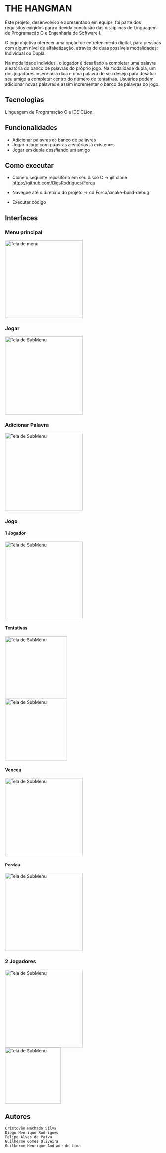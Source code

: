 # THE HANGMAN

Este projeto, desenvolvido e apresentado em equipe, foi parte dos requisitos exigidos para a devida conclusão das disciplinas de Linguagem de Programação C e Engenharia de Software I.

O jogo objetiva oferecer uma opção de entretenimento digital, para pessoas com algum nível de alfabetização, através de duas possíveis modalidades: Individual ou Dupla.

Na modalidade individual, o jogador é desafiado a completar uma palavra aleatória do banco de palavras do próprio jogo. Na modalidade dupla, um dos jogadores insere uma dica e uma palavra de seu desejo para desafiar seu amigo a completar dentro do número de tentativas. Usuários podem adicionar novas palavras e assim incrementar o banco de palavras do jogo.

## Tecnologias

Linguagem de Programação C e IDE CLion.

## Funcionalidades

- Adicionar palavras ao banco de palavras
- Jogar o jogo com palavras aleatórias já existentes
- Jogar em dupla desafiando um amigo


## Como executar

- Clone o seguinte repositório em seu disco C -> git clone https://github.com/DigsRodrigues/Forca

- Navegue até o diretório do projeto -> cd Forca/cmake-build-debug

- Executar código

## Interfaces

### Menu principal

<div style="text-align: justify;">
  <img src="docs/imagens/Menu.JPG" alt="Tela de menu" title="The Hangman" width="250"/>
</div>

### Jogar

<div style="text-align: justify;">
  <img src="docs/imagens/opJogar.JPG" alt="Tela de SubMenu" title="The Hangman" width="250"/>
</div>


### Adicionar Palavra

<div style="text-align: justify;">
  <img src="docs/imagens/AddPalavra.JPG" alt="Tela de SubMenu" title="The Hangman" width="250"/>
</div>

### Jogo

#### 1 Jogador

<div style="text-align: justify;">
  <img src="docs/imagens/1jog1.JPG" alt="Tela de SubMenu" title="The Hangman" width="250"/>
</div>

#### Tentativas

<div style="text-align: justify;">
  <img src="docs/imagens/Tentativas1.JPG" alt="Tela de SubMenu" title="The Hangman" width="200"/>
</div>

<div style="text-align: justify;">
  <img src="docs/imagens/Tentativas3.JPG" alt="Tela de SubMenu" title="The Hangman" width="200"/>
</div>

#### Venceu

<div style="text-align: justify;">
  <img src="docs/imagens/Venceu.JPG" alt="Tela de SubMenu" title="The Hangman" width="250"/>
</div>

#### Perdeu

<div style="text-align: justify;">
  <img src="docs/imagens/Perdeu.JPG" alt="Tela de SubMenu" title="The Hangman" width="250"/>
</div>

### 2 Jogadores

<div style="text-align: justify;">
  <img src="docs/imagens/2jog1.JPG" alt="Tela de SubMenu" title="The Hangman" width="250"/>
</div>

<div style="text-align: justify;">
  <img src="docs/imagens/2jog2.JPG" alt="Tela de SubMenu" title="The Hangman" width="180"/>
</div>

## Autores

    Cristovão Machado Silva
    Diego Henrique Rodrigues
    Felipe Alves de Paiva
    Guilherme Gomes Oliveira
    Guilherme Henrique Andrade de Lima
